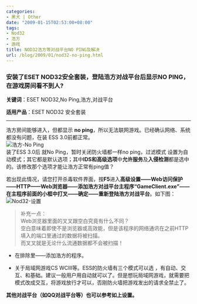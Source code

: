 ```yaml
---
categories:
- 黑犬 | Other
date: "2009-01-15T02:53:00+08:00"
tags:
- Nod32
- 浩方
- 游戏
title: NOD32浩方等对战平台NO PING及解决
url: /blog/2009/01/nod32-no-ping.html
---
```

### 安装了ESET NOD32安全套装，登陆浩方对战平台后显示NO PING，在游戏房间看不到人?

**关键词**：ESET NOD32,No Ping,浩方,对战平台  

**适用产品**：ESET NOD32 安全套装  
* * *

浩方房间能够进入，但都显示 **no ping**，所以无法联网游戏。已经确认网络、系统都没有问题，在装 ESS 3.0前都正常。  
![浩方-No Ping](/images/posts/no-ping.png)  
装了ESS 3.0后 就No Ping，暂时关闭防火墙都一样no ping，过滤模式 设置为自动模式；其它都是默认选项；其中**IDS和高级选项**中**允许服务**及**入侵检测**都是选中的。该修改那个选项才能让浩方正常有ping值？
<!--more-->

若出现此情况，请您打开杀毒软件界面，按**F5**进入**高级设置——Web访问保护——HTTP——Web浏览器——添加浩方对战平台主程序“GameClient.exe”——在主程序前面的小框中打叉——确定——重新登陆浩方对战平台**。如下图：  
![Nod32-设置](/images/posts/nod32-set.jpg)  

> 补充一点：  
> Web浏览器里面的叉叉跟空白究竟有什么不同？  
> 空白意味着即使不是浏览器或高效能，但是该程序的网络通讯在之前HTTP填入的端口里通过的数据将被扫描。  
> 而叉叉就是无论什么流通数据都不会被扫描！

*   在排除里——添加浩方的程序。

*   关于局域网游戏CS WCIII等。ESS的防火墙有三个模式可以选 ，有自动、交互、和基础。建议一般用户用自动就可以了。但是想玩局域网游戏，就需要把模式改成交互，将游戏放行才可以，否刚防火墙把游戏发出的请求全禁止了。

**其他对战平台（如QQ对战平台等）也可以参考如上设置。**